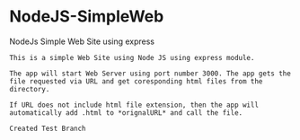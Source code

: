 # NodeJS-SimpleWeb
NodeJs Simple Web Site using express

    This is a simple Web Site using Node JS using express module.

    The app will start Web Server using port number 3000. The app gets the file requested via URL and get coresponding html files from the directory.

    If URL does not include html file extension, then the app will automatically add .html to *orignalURL* and call the file.
    
    Created Test Branch


